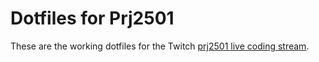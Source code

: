 # Dotfiles for Prj2501

These are the working dotfiles for the Twitch [prj2501 live coding stream](https://twitch.tv/prj2501).
